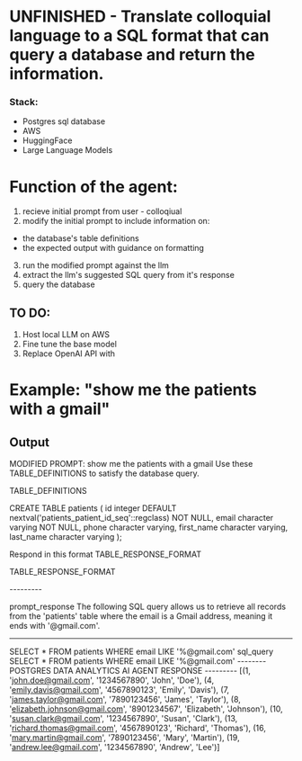 # UNFINISHED - Translate colloquial language to a SQL format that can query a database and return the information.

### Stack:
- Postgres sql database
- AWS
- HuggingFace
- Large Language Models

# Function of the agent:
1. recieve initial prompt from user - colloqiual
2. modify the initial prompt to include information on:
- the database's table definitions
- the expected output with guidance on formatting
3. run the modified prompt against the llm
4. extract the llm's suggested SQL query from it's response
5. query the database

## TO DO:
1. Host local LLM on AWS
2. Fine tune the base model
3. Replace OpenAI API with 

# Example: "show me the patients with a gmail"

## Output
MODIFIED PROMPT: show me the patients with a gmail Use these TABLE_DEFINITIONS to satisfy the database query.

TABLE_DEFINITIONS

CREATE TABLE patients (
    id integer DEFAULT nextval('patients_patient_id_seq'::regclass) NOT NULL,
    email character varying NOT NULL,
    phone character varying,
    first_name character varying,
    last_name character varying
); 

Respond in this format TABLE_RESPONSE_FORMAT

TABLE_RESPONSE_FORMAT

<explanation of the sql query>
            ---------
<sql query exclusively as raw text>
            
prompt_response The following SQL query allows us to retrieve all records from the 'patients' table where the email is a Gmail address, meaning it ends with '@gmail.com'.

---------
SELECT * FROM patients WHERE email LIKE '%@gmail.com'
sql_query SELECT * FROM patients WHERE email LIKE '%@gmail.com'
-------- POSTGRES DATA ANALYTICS AI AGENT RESPONSE ---------
[(1, 'john.doe@gmail.com', '1234567890', 'John', 'Doe'), (4, 'emily.davis@gmail.com', '4567890123', 'Emily', 'Davis'), (7, 'james.taylor@gmail.com', '7890123456', 'James', 'Taylor'), (8, 'elizabeth.johnson@gmail.com', '8901234567', 'Elizabeth', 'Johnson'), (10, 'susan.clark@gmail.com', '1234567890', 'Susan', 'Clark'), (13, 'richard.thomas@gmail.com', '4567890123', 'Richard', 'Thomas'), (16, 'mary.martin@gmail.com', '7890123456', 'Mary', 'Martin'), (19, 'andrew.lee@gmail.com', '1234567890', 'Andrew', 'Lee')]